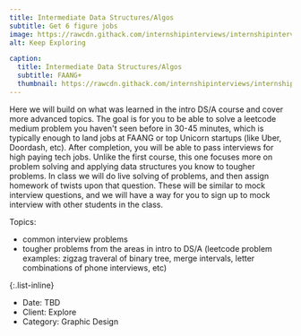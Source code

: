 ```yaml
---
title: Intermediate Data Structures/Algos
subtitle: Get 6 figure jobs 
image: https://rawcdn.githack.com/internshipinterviews/internshipinterviews.github.io/dfd4489d9ec18de64ff1fb55a16e2a3f2288f5e3/assets/img/portfolio/dsa2_img.png
alt: Keep Exploring

caption:
  title: Intermediate Data Structures/Algos
  subtitle: FAANG+
  thumbnail: https://rawcdn.githack.com/internshipinterviews/internshipinterviews.github.io/dfd4489d9ec18de64ff1fb55a16e2a3f2288f5e3/assets/img/portfolio/dsa2_img.png
---
```

Here we will build on what was learned in the intro DS/A course and cover more advanced topics. The goal is for you to be able to solve a leetcode medium problem you haven't seen before in 30-45 minutes, which is typically enough to land jobs at FAANG or top Unicorn startups (like Uber, Doordash, etc). After completion, you will be able to pass interviews for high paying tech jobs. Unlike the first course, this one focuses more on problem solving and applying data structures you know to tougher problems. In class we will do live solving of problems, and then assign homework of twists upon that question. These will be similar to mock interview questions, and we will have a way for you to sign up to mock interview with other students in the class. 


Topics: 
- common interview problems
- tougher problems from the areas in intro to DS/A (leetcode problem examples: zigzag traveral of binary tree, merge intervals, letter combinations of phone interviews, etc) 

{:.list-inline}
- Date: TBD
- Client: Explore
- Category: Graphic Design

